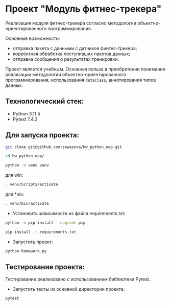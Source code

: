 # Проект "Модуль фитнес-трекера"
Реализация модуля фитнес-трекера согласно методологии объектно-ориентированного программирования. 

Основные возможности:
- отправка пакета с данными с датчиков финтес-трекера;
- корректная обработка поступивших пакетов данных;
- отправка сообщения о результатах тренировки.

Проект является учебным. Основная польза в приобретении понимания реализации методологии объектно-ориентированного программирования, использования `dataclass`, аннотирования типов данных.

## Технологический стек:
- Python 3.11.5
- Pytest 7.4.2


## Для запуска проекта:

```bash
git clone git@github.com:sowasova/hw_python_oop.git
```

```bash
cd hw_python_oop/
```

```bash
python -m venv venv
```

для win:
```bash
. venv/Scripts/activate
```

для *nix:
```bash
. venv/bin/activate
```

+ Установить зависимости из файла requirements.txt:
```bash
python -m pip install --upgrade pip 
```

```bash
pip install -r requirements.txt
```

+ Запустить проект:
```bash
python homework.py
```

## Тестирование проекта:
Тестирование реализовано с использованием библиотеки Pytest. 

+ Запустить тесты из основной директории проекта:
```bash
pytest
```

